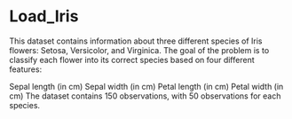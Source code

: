 # Load_Iris
This dataset contains information about three different species of Iris flowers: Setosa, Versicolor, and Virginica. The goal of the problem is to classify each flower into its correct species based on four different features:

Sepal length (in cm)
Sepal width (in cm)
Petal length (in cm)
Petal width (in cm)
The dataset contains 150 observations, with 50 observations for each species.

